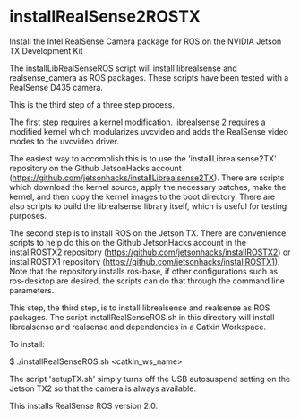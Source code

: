 # installRealSense2ROSTX
Install the Intel RealSense Camera package for ROS on the NVIDIA Jetson TX Development Kit

The installLibRealSenseROS script will install librealsense and realsense_camera as ROS packages. These scripts have been tested with a RealSense D435 camera.

This is the third step of a three step process.

The first step requires a kernel modification. librealsense 2 requires a modified kernel which modularizes uvcvideo and adds the RealSense video modes to the uvcvideo driver.

The easiest way to accomplish this is to use the 'installLibrealsense2TX' repository on the Github JetsonHacks account (https://github.com/jetsonhacks/installLibrealsense2TX). There are scripts which download the kernel source, apply the necessary patches, make the kernel, and then copy the kernel images to the boot directory. There are also scripts to build the librealsense library itself, which is useful for testing purposes.

The second step is to install ROS on the Jetson TX. There are convenience scripts to help do this on the Github JetsonHacks account in the installROSTX2 repository (https://github.com/jetsonhacks/installROSTX2) or installROSTX1 repository (https://github.com/jetsonhacks/installROSTX1). Note that the repository installs ros-base, if other configurations such as ros-desktop are desired, the scripts can do that through the command line parameters.

This step, the third step, is to install librealsense and realsense as ROS packages. The script installRealSenseROS.sh in this directory will install librealsense and realsense and dependencies in a Catkin Workspace.

To install:

$ ./installRealSenseROS.sh \<catkin_ws_name\>

The script 'setupTX.sh' simply turns off the USB autosuspend setting on the Jetson TX2 so that the camera is always available. 

This installs RealSense ROS version 2.0. 

